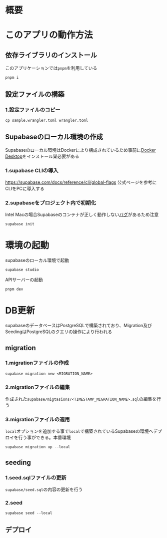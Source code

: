 # 概要

# このアプリの動作方法
## 依存ライブラリのインストール
このアプリケーションでは`pnpm`を利用している

```
pnpm i
```

## 設定ファイルの構築
### 1.設定ファイルのコピー

```
cp sample.wrangler.toml wrangler.toml
```

## Supabaseのローカル環境の作成
Supabaseのローカル環境はDockerにより構成されているため事前に[Docker Desktop](https://www.docker.com/products/docker-desktop/)をインストール巣必要がある

### 1.supabase CLIの導入
https://supabase.com/docs/reference/cli/global-flags
公式ページを参考にCLIをPCに導入する

### 2.supabaseをプロジェクト内で初期化
Intel Macの場合Supabaseのコンテナが正しく動作しない[バグ](https://github.com/supabase/cli/issues/1083#issuecomment-1691431279)があるため注意
```
supabase init
```

# 環境の起動
supabaseのローカル環境で起動
```
supabase studio
```

APIサーバーの起動
```
pnpm dev
```

# DB更新
supabaseのデータベースはPostgreSQLで構築されており、Migration及びSeedingはPostgreSQLのクエリの操作により行われる

## migration
### 1.migrationファイルの作成
```
supabase migration new <MIGRATION_NAME>
```

### 2.migrationファイルの編集
作成された`supabase/migtasions/<TIMESTAMP_MIGRATION_NAME>.sql`の編集を行う

### 3.migrationファイルの適用
`local`オプションを追加する事で`local`で構築されているSupabaseの環境へデプロイを行う事ができる。本番環境
```
supabase migration up --local
```

## seeding
### 1.seed.sqlファイルの更新
`supabase/seed.sql`の内容の更新を行う

### 2.seed
```
supabase seed --local
```

## デプロイ

